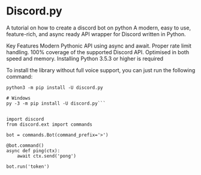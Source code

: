 # Discord.py
A tutorial on how to create a discord bot on python
A modern, easy to use, feature-rich, and async ready API wrapper for Discord written in Python.

Key Features
Modern Pythonic API using async and await.
Proper rate limit handling.
100% coverage of the supported Discord API.
Optimised in both speed and memory.
Installing
Python 3.5.3 or higher is required

To install the library without full voice support, you can just run the following command:

```# Linux/macOS
python3 -m pip install -U discord.py

# Windows
py -3 -m pip install -U discord.py```


import discord
from discord.ext import commands

bot = commands.Bot(command_prefix='>')

@bot.command()
async def ping(ctx):
    await ctx.send('pong')

bot.run('token')
